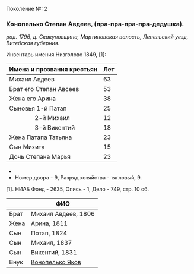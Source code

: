 Поколение №: 2

### Конопелько Степан Авдеев, (пра-пра-пра-пра-дедушка).

_род. 1796, д. Скакуновщина, Мартиновская волость, Лепельский уезд, Витебская губерния._

Инвентарь имения Низголово 1849, [1]:

| Имена и прозвания крестьян                                                                              | Лет |
|---------------------------------------------------------------------------------------------------------|-----|
| Михаил Авдеев                                                                                           | 63  |
| Брат его Степан Авсеев                                                                                  | 53  |
| Жена его Арина                                                                                          | 38  |
| Сыновья 1-й Патап                                                                                       | 25  |
| &nbsp;&nbsp;&nbsp;&nbsp;&nbsp;&nbsp;&nbsp;&nbsp;&nbsp;&nbsp;&nbsp;&nbsp;&nbsp;&nbsp;&nbsp; 2-й Михаил   | 12  |
| &nbsp;&nbsp;&nbsp;&nbsp;&nbsp;&nbsp;&nbsp;&nbsp;&nbsp;&nbsp;&nbsp;&nbsp;&nbsp;&nbsp;&nbsp; 3-й Викентий | 18  |
| Жена Патапа Татьяна                                                                                     | 23  |
| Сын Михита                                                                                              | 15  |
| Дочь Степана Марья                                                                                      | 23  |
* 
* Номер двора - 9, Разряд хозяйства - тягловый, 9.

[1]. НИАБ Фонд - 2635, Опись - 1, Дело - 749, стр. 10 об.

|      | ФИО                                             |
|------|-------------------------------------------------|
| Брат | Михаил Авдеев, 1806                             |
| Жена | Арина, 1811                                     |
| Сын  | Потап, 1824                                     |
| Сын  | Михаил, 1837                                    |
| Сын  | Викентий, 1831                                  |
| Внук | [Конопелько Яков](/ancestors/4-Конопелько-Яков) |
